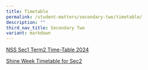 ```yaml
---
title: Timetable
permalink: /student-matters/secondary-two/timetable/
description: ""
third_nav_title: Secondary Two
variant: markdown
---
```

[NSS Sec1 Term2 Time-Table 2024](/files/Timetable/2024_NSS_Term_2_S1_Class.pdf)

[Shine Week Timetable for Sec2](/files/Timetable/2024_NSS_Shine_Timetable_class_Sec2.pdf)